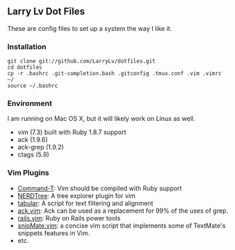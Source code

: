 ## Larry Lv Dot Files

These are config files to set up a system the way I like it.

### Installation

```
git clone git://github.com/LarryLv/dotfiles.git
cd dotfiles
cp -r .bashrc .git-completion.bash .gitconfig .tmux.conf .vim .vimrc ~/
source ~/.bashrc
```

### Environment

I am running on Mac OS X, but it will likely work on Linux as well.

* vim (7.3) built with Ruby 1.8.7 support
* ack (1.9.6)
* ack-grep (1.9.2)
* ctags (5.9)

### Vim Plugins

* [Command-T](https://github.com/wincent/Command-T): Vim should be compiled with Ruby support
* [NERDTree](https://github.com/scrooloose/nerdtree): A tree explorer plugin for vim
* [tabular](https://github.com/godlygeek/tabular): A script for text filtering and alignment
* [ack.vim](https://github.com/mileszs/ack.vim): Ack can be used as a replacement for 99% of the uses of grep.
* [rails.vim](https://github.com/tpope/vim-rails): Ruby on Rails power tools
* [snipMate.vim](https://github.com/msanders/snipmate.vim): a concise vim script that implements some of TextMate's snippets features in Vim.
* etc.
